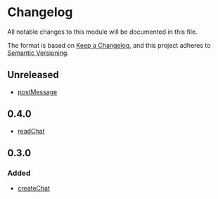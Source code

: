 # Changelog

All notable changes to this module will be documented in this file.

The format is based on [Keep a Changelog](https://keepachangelog.com/en/1.0.0/), and this project adheres
to [Semantic Versioning](https://semver.org/spec/v2.0.0.html).

## Unreleased

- [postMessage](https://solid-contrib.github.io/data-modules/chats-rdflib-api/interfaces/ChatsModule.html#postMessage)

## 0.4.0

- [readChat](https://solid-contrib.github.io/data-modules/chats-rdflib-api/interfaces/ChatsModule.html#readChat)

## 0.3.0

### Added

- [createChat](https://solid-contrib.github.io/data-modules/chats-rdflib-api/interfaces/ChatsModule.html#createChat)